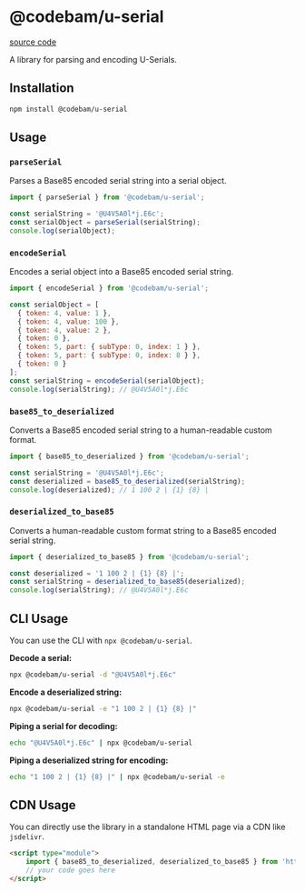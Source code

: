 # @codebam/u-serial

[source code](https://github.com/codebam/serial-mutation-engine)

A library for parsing and encoding U-Serials.

## Installation

```bash
npm install @codebam/u-serial
```

## Usage

### `parseSerial`

Parses a Base85 encoded serial string into a serial object.

```javascript
import { parseSerial } from '@codebam/u-serial';

const serialString = '@U4V5A0l*j.E6c';
const serialObject = parseSerial(serialString);
console.log(serialObject);
```

### `encodeSerial`

Encodes a serial object into a Base85 encoded serial string.

```javascript
import { encodeSerial } from '@codebam/u-serial';

const serialObject = [
  { token: 4, value: 1 },
  { token: 4, value: 100 },
  { token: 4, value: 2 },
  { token: 0 },
  { token: 5, part: { subType: 0, index: 1 } },
  { token: 5, part: { subType: 0, index: 8 } },
  { token: 0 }
];
const serialString = encodeSerial(serialObject);
console.log(serialString); // @U4V5A0l*j.E6c
```

### `base85_to_deserialized`

Converts a Base85 encoded serial string to a human-readable custom format.

```javascript
import { base85_to_deserialized } from '@codebam/u-serial';

const serialString = '@U4V5A0l*j.E6c';
const deserialized = base85_to_deserialized(serialString);
console.log(deserialized); // 1 100 2 | {1} {8} |
```

### `deserialized_to_base85`

Converts a human-readable custom format string to a Base85 encoded serial string.

```javascript
import { deserialized_to_base85 } from '@codebam/u-serial';

const deserialized = '1 100 2 | {1} {8} |';
const serialString = deserialized_to_base85(deserialized);
console.log(serialString); // @U4V5A0l*j.E6c
```

## CLI Usage

You can use the CLI with `npx @codebam/u-serial`.

**Decode a serial:**
```bash
npx @codebam/u-serial -d "@U4V5A0l*j.E6c"
```

**Encode a deserialized string:**
```bash
npx @codebam/u-serial -e "1 100 2 | {1} {8} |"
```

**Piping a serial for decoding:**
```bash
echo "@U4V5A0l*j.E6c" | npx @codebam/u-serial
```

**Piping a deserialized string for encoding:**
```bash
echo "1 100 2 | {1} {8} |" | npx @codebam/u-serial -e
```

## CDN Usage

You can directly use the library in a standalone HTML page via a CDN like `jsdelivr`.

```html
<script type="module">
    import { base85_to_deserialized, deserialized_to_base85 } from 'https://cdn.jsdelivr.net/npm/@codebam/u-serial@latest/dist/api.js';
    // your code goes here
</script>
```
